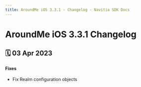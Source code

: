 ```yaml
---
title: AroundMe iOS 3.3.1 - Changelog - Navitia SDK Docs
---
```


# AroundMe iOS 3.3.1 Changelog

<h2>🗓 03 Apr 2023</h2>

#### Fixes
- Fix Realm configuration objects
